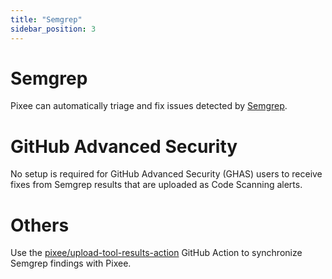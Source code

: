 ```yaml
---
title: "Semgrep"
sidebar_position: 3
---
```


# Semgrep

Pixee can automatically triage and fix issues detected by [Semgrep](https://semgrep.dev/).

# GitHub Advanced Security

No setup is required for GitHub Advanced Security (GHAS) users to receive fixes from Semgrep results that are uploaded as Code Scanning alerts.

# Others

Use the [pixee/upload-tool-results-action](https://github.com/pixee/upload-tool-results-action) GitHub Action to synchronize Semgrep findings with Pixee.

